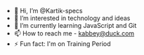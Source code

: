 - 👋 Hi, I’m @Kartik-specs
- 👀 I’m interested in technology and ideas
- 🌱 I’m currently learning JavaScript and Git
- 📫 How to reach me - kabbey@duck.com  
- ⚡ Fun fact: I'm on Training Period

<!---
Kartik-specs/Kartik-specs is a ✨ special ✨ repository because its `README.md` (this file) appears on your GitHub profile.
You can click the Preview link to take a look at your changes.
--->

